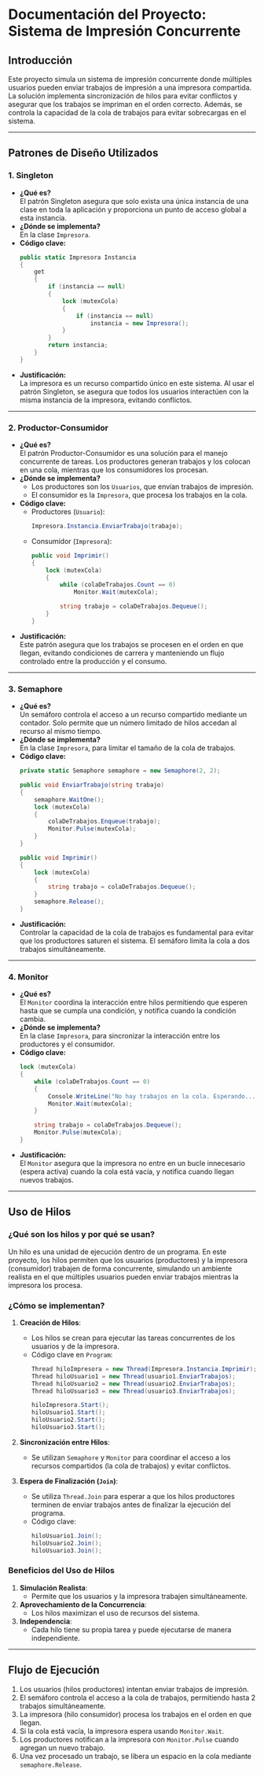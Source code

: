 # Documentación del Proyecto: **Sistema de Impresión Concurrente**

## **Introducción**

Este proyecto simula un sistema de impresión concurrente donde múltiples usuarios pueden enviar trabajos de impresión a una impresora compartida. La solución implementa sincronización de hilos para evitar conflictos y asegurar que los trabajos se impriman en el orden correcto. Además, se controla la capacidad de la cola de trabajos para evitar sobrecargas en el sistema.

---

## **Patrones de Diseño Utilizados**

### 1. **Singleton**
   - **¿Qué es?**  
     El patrón Singleton asegura que solo exista una única instancia de una clase en toda la aplicación y proporciona un punto de acceso global a esta instancia.
   - **¿Dónde se implementa?**  
     En la clase `Impresora`.
   - **Código clave:**
     ```csharp
     public static Impresora Instancia
     {
         get
         {
             if (instancia == null)
             {
                 lock (mutexCola)
                 {
                     if (instancia == null)
                         instancia = new Impresora();
                 }
             }
             return instancia;
         }
     }
     ```
   - **Justificación:**  
     La impresora es un recurso compartido único en este sistema. Al usar el patrón Singleton, se asegura que todos los usuarios interactúen con la misma instancia de la impresora, evitando conflictos.

---

### 2. **Productor-Consumidor**
   - **¿Qué es?**  
     El patrón Productor-Consumidor es una solución para el manejo concurrente de tareas. Los productores generan trabajos y los colocan en una cola, mientras que los consumidores los procesan.
   - **¿Dónde se implementa?**  
     - Los productores son los `Usuarios`, que envían trabajos de impresión.
     - El consumidor es la `Impresora`, que procesa los trabajos en la cola.
   - **Código clave:**
     - Productores (`Usuario`):
       ```csharp
       Impresora.Instancia.EnviarTrabajo(trabajo);
       ```
     - Consumidor (`Impresora`):
       ```csharp
       public void Imprimir()
       {
           lock (mutexCola)
           {
               while (colaDeTrabajos.Count == 0)
                   Monitor.Wait(mutexCola);

               string trabajo = colaDeTrabajos.Dequeue();
           }
       }
       ```
   - **Justificación:**  
     Este patrón asegura que los trabajos se procesen en el orden en que llegan, evitando condiciones de carrera y manteniendo un flujo controlado entre la producción y el consumo.

---

### 3. **Semaphore**
   - **¿Qué es?**  
     Un semáforo controla el acceso a un recurso compartido mediante un contador. Solo permite que un número limitado de hilos accedan al recurso al mismo tiempo.
   - **¿Dónde se implementa?**  
     En la clase `Impresora`, para limitar el tamaño de la cola de trabajos.
   - **Código clave:**
     ```csharp
     private static Semaphore semaphore = new Semaphore(2, 2);

     public void EnviarTrabajo(string trabajo)
     {
         semaphore.WaitOne();
         lock (mutexCola)
         {
             colaDeTrabajos.Enqueue(trabajo);
             Monitor.Pulse(mutexCola);
         }
     }

     public void Imprimir()
     {
         lock (mutexCola)
         {
             string trabajo = colaDeTrabajos.Dequeue();
         }
         semaphore.Release();
     }
     ```
   - **Justificación:**  
     Controlar la capacidad de la cola de trabajos es fundamental para evitar que los productores saturen el sistema. El semáforo limita la cola a dos trabajos simultáneamente.

---

### 4. **Monitor**
   - **¿Qué es?**  
     El `Monitor` coordina la interacción entre hilos permitiendo que esperen hasta que se cumpla una condición, y notifica cuando la condición cambia.
   - **¿Dónde se implementa?**  
     En la clase `Impresora`, para sincronizar la interacción entre los productores y el consumidor.
   - **Código clave:**
     ```csharp
     lock (mutexCola)
     {
         while (colaDeTrabajos.Count == 0)
         {
             Console.WriteLine("No hay trabajos en la cola. Esperando...");
             Monitor.Wait(mutexCola);
         }

         string trabajo = colaDeTrabajos.Dequeue();
         Monitor.Pulse(mutexCola);
     }
     ```
   - **Justificación:**  
     El `Monitor` asegura que la impresora no entre en un bucle innecesario (espera activa) cuando la cola está vacía, y notifica cuando llegan nuevos trabajos.

---

## **Uso de Hilos**

### **¿Qué son los hilos y por qué se usan?**
Un hilo es una unidad de ejecución dentro de un programa. En este proyecto, los hilos permiten que los usuarios (productores) y la impresora (consumidor) trabajen de forma concurrente, simulando un ambiente realista en el que múltiples usuarios pueden enviar trabajos mientras la impresora los procesa.

### **¿Cómo se implementan?**

1. **Creación de Hilos**:
   - Los hilos se crean para ejecutar las tareas concurrentes de los usuarios y de la impresora.
   - Código clave en `Program`:
     ```csharp
     Thread hiloImpresora = new Thread(Impresora.Instancia.Imprimir);
     Thread hiloUsuario1 = new Thread(usuario1.EnviarTrabajos);
     Thread hiloUsuario2 = new Thread(usuario2.EnviarTrabajos);
     Thread hiloUsuario3 = new Thread(usuario3.EnviarTrabajos);

     hiloImpresora.Start();
     hiloUsuario1.Start();
     hiloUsuario2.Start();
     hiloUsuario3.Start();
     ```

2. **Sincronización entre Hilos**:
   - Se utilizan `Semaphore` y `Monitor` para coordinar el acceso a los recursos compartidos (la cola de trabajos) y evitar conflictos.

3. **Espera de Finalización (`Join`)**:
   - Se utiliza `Thread.Join` para esperar a que los hilos productores terminen de enviar trabajos antes de finalizar la ejecución del programa.
   - Código clave:
     ```csharp
     hiloUsuario1.Join();
     hiloUsuario2.Join();
     hiloUsuario3.Join();
     ```

### **Beneficios del Uso de Hilos**

1. **Simulación Realista**:
   - Permite que los usuarios y la impresora trabajen simultáneamente.
2. **Aprovechamiento de la Concurrencia**:
   - Los hilos maximizan el uso de recursos del sistema.
3. **Independencia**:
   - Cada hilo tiene su propia tarea y puede ejecutarse de manera independiente.

---

## **Flujo de Ejecución**

1. Los usuarios (hilos productores) intentan enviar trabajos de impresión.
2. El semáforo controla el acceso a la cola de trabajos, permitiendo hasta 2 trabajos simultáneamente.
3. La impresora (hilo consumidor) procesa los trabajos en el orden en que llegan.
4. Si la cola está vacía, la impresora espera usando `Monitor.Wait`.
5. Los productores notifican a la impresora con `Monitor.Pulse` cuando agregan un nuevo trabajo.
6. Una vez procesado un trabajo, se libera un espacio en la cola mediante `semaphore.Release`.
